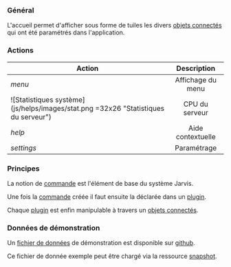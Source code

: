 ### Général

L'accueil permet d'afficher sous forme de tuiles les divers [objets connectés](#/iots) qui ont été paramétrés dans l'application.

### Actions

| Action                                 | Description               |
| -------------------------------------- |:-------------------------:|
| <i class="help-icons">menu</i>         | Affichage du menu         |
| ![Statistiques système](js/helps/images/stat.png =32x26 "Statistiques du serveur") | CPU du serveur |
| <i class="help-icons">help</i>         | Aide contextuelle         |
| <i class="help-icons">settings</i>     | Paramétrage               |

### Principes

La notion de [commande](#/commands) est l'élément de base du système Jarvis.

Une fois la [commande](#/commands) créée il faut ensuite la déclarée dans un [plugin](#/plugins).

Chaque [plugin](#/plugins) est enfin manipulable à travers un [objets connectés](#/iots).

### Données de démonstration

Un [fichier de données](https://snap-ci.com/buildartifacts/green/52740/defaultPipeline/106/install/1/jarvis-core/jarvis-core-server/src/test/resources/sample.json?archived=true) de démonstration est disponible sur [github](https://github.com/yroffin/jarvis).

Ce fichier de donnée exemple peut être chargé via la ressource [snapshot](#/snapshots).
